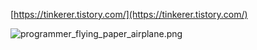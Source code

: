 [https://tinkerer.tistory.com/](https://tinkerer.tistory.com/)

![programmer_flying_paper_airplane.png](https://tistory2.daumcdn.net/tistory/3467126/attach/80e332813cf640018557a5ac35ac6a90 "Forever tinkering")
